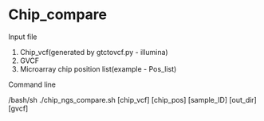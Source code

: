 # Chip_compare

Input file
  1. Chip_vcf(generated by gtctovcf.py - illumina)
  2. GVCF
  3. Microarray chip position list(example - Pos_list)

Command line
  
  /bash/sh ./chip_ngs_compare.sh [chip_vcf] [chip_pos] [sample_ID] [out_dir] [gvcf]
